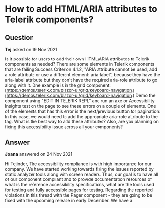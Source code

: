 # How to add HTML/ARIA attributes to Telerik components?

## Question

**Tej** asked on 19 Nov 2021

Is it possible for users to add their own HTML/ARIA attributes to Telerik components as needed? There are some elements in Telerik components that are failing Success Criterion 4.1.2, "ARIA attribute cannot be used, add a role attribute or use a different element: aria-label", because they have the aria-label attribute but they don't have the required aria-role attribute to go along with it. One example is in the grid component: [https://demos.telerik.com/blazor-ui/grid/keyboard-navigation.](https://demos.telerik.com/blazor-ui/grid/keyboard-navigation.) Demo the component using "EDIT IN TELERIK REPL" and run an axe or Accessibility Insights test on the page to see these errors on a couple of elements. One of the elements that has this error is the next/previous button for pagination: <a data-index="10" aria-label="Go to the next page" title="Go to the next page" class="k-link k-pager-nav " tabindex="-1"> <!--!--> <span class="k-icon k-i-arrow-60-right" role="presentation"> </span> <!--!--> </a> In this case, we would need to add the appropriate aria-role attribute to the <a> tag. What is the best way to add these attributes? Also, are you planning on fixing this accessibility issue across all your components?

## Answer

**Joana** answered on 24 Nov 2021

Hi Tejinder, The accessibility compliance is with high importance for our company. We have started working towards fixing the issues reported by static analyzer tools along with screen readers. Thus, our goal is to have all of our component compliant and to provide documentation resources of what is the reference accessibility specifications, what are the tools used for testing and fully accessible pages for testing. Regarding the reported violations in this thread with the Pager component - they are going to be fixed with the upcoming release in early December. We have a
